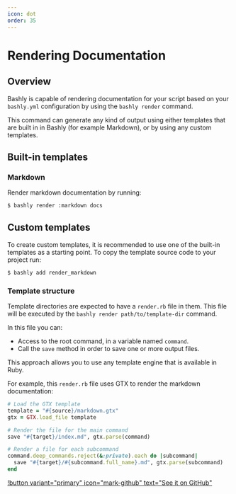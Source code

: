 ```yaml
---
icon: dot
order: 35
---
```


# Rendering Documentation

## Overview

Bashly is capable of rendering documentation for your script based on
your `bashly.yml` configuration by using the `bashly render` command.

This command can generate any kind of output using either templates that are 
built in in Bashly (for example Markdown), or by using any custom templates.

## Built-in templates

### Markdown

Render markdown documentation by running:

```bash
$ bashly render :markdown docs
```

## Custom templates

To create custom templates, it is recommended to use one of the built-in
templates as a starting point. To copy the template source code to your project
run:

```bash
$ bashly add render_markdown
```

### Template structure

Template directories are expected to have a `render.rb` file in them. This file
will be executed by the `bashly render path/to/template-dir` command.

In this file you can:

- Access to the root command, in a variable named `command`.
- Call the `save` method in order to save one or more output files.

This approach allows you to use any template engine that is available in Ruby.

For example, this `render.rb` file uses GTX to render the markdown
documentation:

```ruby render.rb
# Load the GTX template
template = "#{source}/markdown.gtx"
gtx = GTX.load_file template

# Render the file for the main command
save "#{target}/index.md", gtx.parse(command)

# Render a file for each subcommand
command.deep_commands.reject(&:private).each do |subcommand|
  save "#{target}/#{subcommand.full_name}.md", gtx.parse(subcommand)
end
```

[!button variant="primary" icon="mark-github" text="See it on GitHub"](https://github.com/DannyBen/bashly/tree/master/lib/bashly/libraries/render/markdown)
